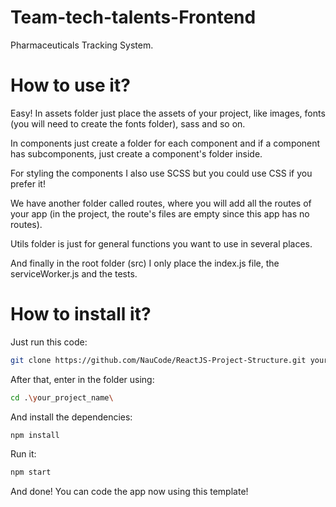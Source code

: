 # Team-tech-talents-Frontend
Pharmaceuticals Tracking System. 

# How to use it?
Easy! In assets folder just place the assets of your project, like images, fonts (you will need to create the fonts folder), sass and so on.

In components just create a folder for each component and if a component has subcomponents, just create a component's folder inside.

For styling the components I also use SCSS but you could use CSS if you prefer it!

We have another folder called routes, where you will add all the routes of your app (in the project, the route's files are empty since this app has no routes).

Utils folder is just for general functions you want to use in several places.

And finally in the root folder (src) I only place the index.js file, the serviceWorker.js and the tests.

# How to install it?
Just run this code:
``` bash
git clone https://github.com/NauCode/ReactJS-Project-Structure.git your_project_name
```

After that, enter in the folder using:
``` bash
cd .\your_project_name\
```

And install the dependencies:
``` bash
npm install
```

Run it:
``` bash
npm start
```

And done! You can code the app now using this template!